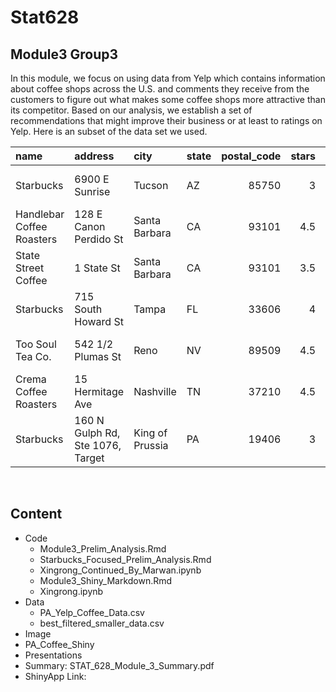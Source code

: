 # Stat628
## Module3 Group3
In this module, we focus on using data from Yelp which contains information about coffee shops across the U.S. and comments they receive from the customers to figure out what makes some coffee shops more attractive than its competitor. Based on our analysis, we establish a set of recommendations that might improve their business or at least to ratings on Yelp. Here is an subset of the data set we used.

| name                      | address                          | city            | state   |   postal_code |   stars | categories         | date                |
|:--------------------------|:---------------------------------|:----------------|:--------|--------------:|--------:|:-------------------|:--------------------|
| Starbucks                 | 6900 E Sunrise                   | Tucson          | AZ      |         85750 |     3   | Food, Coffee & Tea | 2016-01-25 21:23:56 |
| Handlebar Coffee Roasters | 128 E Canon Perdido St           | Santa Barbara   | CA      |         93101 |     4.5 | Food, Coffee & Tea | 2020-06-22 02:20:41 |
| State Street Coffee       | 1 State St                       | Santa Barbara   | CA      |         93101 |     3.5 | Coffee & Tea, Food | 2020-06-22 01:30:01 |
| Starbucks                 | 715 South Howard St              | Tampa           | FL      |         33606 |     4   | Food, Coffee & Tea | 2018-08-19 19:40:05 |
| Too Soul Tea Co.          | 542 1/2 Plumas St                | Reno            | NV      |         89509 |     4.5 | Food, Coffee & Tea | 2016-01-11 22:53:15 |
| Crema Coffee Roasters     | 15 Hermitage Ave                 | Nashville       | TN      |         37210 |     4.5 | Coffee & Tea, Food | 2016-09-09 17:12:09 |
| Starbucks                 | 160 N Gulph Rd, Ste 1076, Target | King of Prussia | PA      |         19406 |     3   | Coffee & Tea, Food | 2021-07-22 23:59:38 |
​

## Content
* Code
    - Module3_Prelim_Analysis.Rmd
    - Starbucks_Focused_Prelim_Analysis.Rmd   
    - Xingrong_Continued_By_Marwan.ipynb
    - Module3_Shiny_Markdown.Rmd              
    - Xingrong.ipynb
* Data
    - PA_Yelp_Coffee_Data.csv         
    - best_filtered_smaller_data.csv
* Image
* PA_Coffee_Shiny
* Presentations
* Summary: STAT_628_Module_3_Summary.pdf
* ShinyApp Link: 